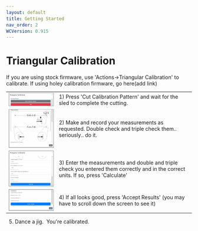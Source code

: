 ```yaml
---
layout: default
title: Getting Started
nav_order: 2
WCVersion: 0.915
---
```

# Triangular Calibration

If you are using stock firmware, use 'Actions->Triangular Calibration' to calibrate.  If using holey calibration firmware, go here(add link)



| | |
|---|---|
|![Cut Pattern](../assets/triangularCalibration/cutPattern.png)   |   1) Press 'Cut Calibration Pattern' and wait for the sled to complete the cutting.|
|![Enter Measurements](../assets/triangularCalibration/measurements.png)   |   2) Make and record your measurements as requested.  Double check and triple check them.. seriously.. do it. |
|![Enter Measurements](../assets/triangularCalibration/calculate.png)   |   3) Enter the measurements and double and triple check you entered them correctly and in the correct units.  If so, press 'Calculate'|
|![Enter Measurements](../assets/triangularCalibration/acceptResults.png)   |   4) If all looks good, press 'Accept Results' (you may have to scroll down the screen to see it)|

5) Dance a jig.  You're calibrated.
